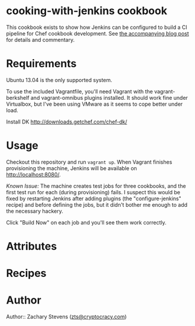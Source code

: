 # cooking-with-jenkins cookbook

This cookbook exists to show how Jenkins can be configured to build a
CI pipeline for Chef cookbook development.  See
[the accompanying blog post](http://www.cryptocracy.com/blog/2014/01/03/cooking-with-jenkins-test-kitchen-and-docker/)
for details and commentary.

# Requirements

Ubuntu 13.04 is the only supported system.

To use the included Vagrantfile, you'll need Vagrant with the
vagrant-berkshelf and vagrant-omnibus plugins installed. It should
work fine under Virtualbox, but I've been using VMware as it seems to
cope better under load.

Install DK
http://downloads.getchef.com/chef-dk/ 

# Usage

Checkout this repository and run `vagrant up`.  When Vagrant finishes
provisioning the machine, Jenkins will be available on
[http://localhost:8080/](http://localhost:8080/).

_Known Issue:_ The machine creates test jobs for three cookbooks, and
the first test run for each (during provisioning) fails.  I suspect
this would be fixed by restarting Jenkins after adding plugins (the
"configure-jenkins" recipe) and before defining the jobs, but it
didn't bother me enough to add the necessary hackery.

Click "Build Now" on each job and you'll see them work correctly.

# Attributes

# Recipes

# Author

Author:: Zachary Stevens (<zts@cryptocracy.com>)
